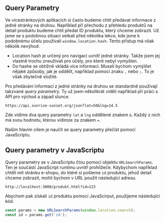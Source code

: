## Query Parametry

Ve vícestránkových aplikacích si často budeme chtít předávat informace z jedné stránky na druhou. Například při přechodu z přehledu produktů na detail produktu budeme chtít předat ID produktu, který chceme zobrazit. Už jsme se s podobnou situací setkali před několika lekce, kde jsme k podobnému účelu používali `window.location.hash`. Tento přístup má však několik nevýhod:

- Location hash je určený pro navigaci uvnitř jedné stránky. Takže jsem jej vlastně trochu zneužívali pro účely, pro které nebyl vymyšlen.
- Do hashe se obtížně vkládá více informací. Museli bychom vymýšlet nějaké způsoby, jak je oddělit, například pomocí znaku `,` nebo `;`. To je však zbytečně složité.

Pro předávání informací z jedné stránky na druhou se standardně používají takzvané _query parametry_. Ty už jsem několikrát viděli například při práci s API pro východ a západ slunce. 

```
https://api.sunrise-sunset.org/json?lat=50&lng=14.5
```

Zde vidíme dva query parametry `lat` a `lng` oddělené znakem `&`. Každý z nich má svou hodnotu, kterou vidímze za znakem `=`.

Naším hlavím cílem je naučit se query parametry přečíst pomocí JavaScriptu. 

## Query parametry v JavaScriptu

Query parametry se v JavaScriptu čtou pomocí objektu `URLSearchParams`. Ten je součástí JavaScript runtimu uvnitř prohlížeče. Kdybychom například chtěli mít stránku e-shopu, do ktéré si pošleme `id` produktu, jehož detail chceme zobrazit, mohli bychom v URL použít následující adresu.

```
http://localhost:3000/produkt.html?id=123
```

Abychom pak získali `id` produktu pomocí JavaScirput, použijeme následující kód.

```js
const params = new URLSearchParams(window.location.search);
const id = params.get('id');
```
